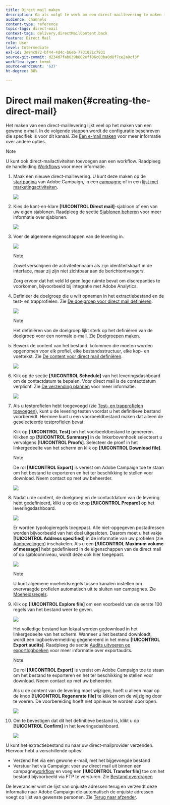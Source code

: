 ```yaml
---
title: Direct mail maken
description: Ga als volgt te werk om een direct-maillevering te maken in Adobe Campaign.
audience: channels
content-type: reference
topic-tags: direct-mail
context-tags: delivery,directMailContent,back
feature: Direct Mail
role: User
level: Intermediate
exl-id: 3e94c872-bf44-4d4c-b6eb-7731021c7931
source-git-commit: d234d7fab039b602eff06c03ba0d8f7ce2a0cf3f
workflow-type: tm+mt
source-wordcount: '637'
ht-degree: 88%

---
```


# Direct mail maken{#creating-the-direct-mail}

Het maken van een direct-maillevering lijkt veel op het maken van een gewone e-mail. In de volgende stappen wordt de configuratie beschreven die specifiek is voor dit kanaal. Zie [Een e-mail maken](../../channels/using/creating-an-email.md) voor meer informatie over andere opties.

>[!NOTE]
>
>U kunt ook direct-mailactiviteiten toevoegen aan een workflow. Raadpleeg de handleiding [Workflows](../../automating/using/direct-mail-delivery.md) voor meer informatie.

1. Maak een nieuwe direct-maillevering. U kunt deze maken op de [startpagina](../../start/using/interface-description.md#home-page) van Adobe Campaign, in een [campagne](../../start/using/marketing-activities.md#creating-a-marketing-activity) of in een [lijst met marketingactiviteiten](../../start/using/programs-and-campaigns.md#creating-a-campaign).

   ![](assets/direct_mail_1.png)

1. Kies de kant-en-klare **[!UICONTROL Direct mail]**-sjabloon of een van uw eigen sjablonen.  Raadpleeg de sectie [Sjablonen beheren](../../start/using/marketing-activity-templates.md) voor meer informatie over sjablonen.

   ![](assets/direct_mail_2.png)

1. Voer de algemene eigenschappen van de levering in.

   ![](assets/direct_mail_3.png)

   >[!NOTE]
   >
   >Zowel verschijnen de activiteitennaam als zijn identiteitskaart in de interface, maar zij zijn niet zichtbaar aan de berichtontvangers.
   >
   >Zorg ervoor dat het veld Id geen lege ruimte bevat om discrepanties te voorkomen, bijvoorbeeld bij integratie met Adobe Analytics.

1. Definieer de doelgroep die u wilt opnemen in het extractiebestand en de test- en trapprofielen. Zie [De doelgroep voor direct mail definiëren](../../channels/using/defining-the-direct-mail-audience.md).

   ![](assets/direct_mail_4.png)

   >[!NOTE]
   >
   >Het definiëren van de doelgroep lijkt sterk op het definiëren van de doelgroep voor een normale e-mail. Zie [Doelgroepen maken](../../audiences/using/creating-audiences.md).

1. Bewerk de content van het bestand: kolommen die moeten worden opgenomen voor elk profiel, elke bestandsstructuur, elke kop- en voettekst. Zie [De content voor direct mail definiëren](../../channels/using/defining-the-direct-mail-content.md).

   ![](assets/direct_mail_5.png)

1. Klik op de sectie **[!UICONTROL Schedule]** van het leveringsdashboard om de contactdatum te bepalen. Voor direct mail is de contactdatum verplicht. Zie [De verzending plannen](../../sending/using/about-scheduling-messages.md) voor meer informatie.

   ![](assets/direct_mail_8.png)

1. Als u testprofielen hebt toegevoegd (zie [Test- en trapprofielen toevoegen](../../channels/using/defining-the-direct-mail-audience.md#adding-test-and-trap-profiles)), kunt u de levering testen voordat u het definitieve bestand voorbereidt. Hiermee kunt u een voorbeeldbestand maken dat alleen de geselecteerde testprofielen bevat.

   Klik op **[!UICONTROL Test]** om het voorbeeldbestand te genereren. Klikken op **[!UICONTROL Summary]** in de linkerbovenhoek selecteert u vervolgens **[!UICONTROL Proofs]**. Selecteer de proef in het linkergedeelte van het scherm en klik op **[!UICONTROL Download file]**.

   >[!NOTE]
   >
   >De rol **[!UICONTROL Export]** is vereist om Adobe Campaign toe te staan om het bestand te exporteren en het ter beschikking te stellen voor download. Neem contact op met uw beheerder.

   ![](assets/direct_mail_19.png)

1. Nadat u de content, de doelgroep en de contactdatum van de levering hebt gedefinieerd, klikt u op de knop **[!UICONTROL Prepare]** op het leveringsdashboard.

   ![](assets/direct_mail_16.png)

   Er worden typologieregels toegepast. Alle niet-opgegeven postadressen worden bijvoorbeeld van het doel uitgesloten. Daarom moet u het vakje **[!UICONTROL Address specified]** in de informatie van uw profielen (zie [Aanbevelingen](../../channels/using/about-direct-mail.md#recommendations)) inschakelen. Als u een **[!UICONTROL Maximum volume of message]** hebt gedefinieerd in de eigenschappen van de direct mail of op sjabloonniveau, wordt deze ook hier toegepast.

   ![](assets/direct_mail_25.png)

   >[!NOTE]
   >
   >U kunt algemene moeheidsregels tussen kanalen instellen om overvraagde profielen automatisch uit te sluiten van campagnes. Zie [Moeheidsregels](../../sending/using/fatigue-rules.md).

1. Klik op **[!UICONTROL Explore file]** om een voorbeeld van de eerste 100 regels van het bestand weer te geven.

   ![](assets/direct_mail_18.png)

   Het volledige bestand kan lokaal worden gedownload in het linkergedeelte van het scherm. Wanneer u het bestand downloadt, wordt een logboekvermelding gegenereerd in het menu **[!UICONTROL Export audits]**. Raadpleeg de sectie [Audits uitvoeren op exportlogboeken](../../administration/using/auditing-export-logs.md) voor meer informatie over exportaudits.

   >[!NOTE]
   >
   >De rol **[!UICONTROL Export]** is vereist om Adobe Campaign toe te staan om het bestand te exporteren en het ter beschikking te stellen voor download. Neem contact op met uw beheerder.

   Als u de content van de levering moet wijzigen, hoeft u alleen maar op de knop **[!UICONTROL Regenerate file]** te klikken om de wijziging door te voeren. De voorbereiding hoeft niet opnieuw te worden doorlopen.

   ![](assets/direct_mail_21.png)

1. Om te bevestigen dat dit het definitieve bestand is, klikt u op **[!UICONTROL Confirm]** in het leveringsdashboard.

   ![](assets/direct_mail_20.png)

U kunt het extractiebestand nu naar uw direct-mailprovider verzenden. Hiervoor hebt u verschillende opties:

* Verzend het via een gewone e-mail, met het bijgevoegde bestand
* Verstuur het via Campaign: voer uw direct mail uit binnen een campagne[workflow](../../automating/using/direct-mail-delivery.md) en voeg een **[!UICONTROL Transfer file]** toe om het bestand bijvoorbeeld via FTP te versturen. Zie [Bestand overdragen](../../automating/using/transfer-file.md)

De leverancier wint de lijst van onjuiste adressen terug en verzendt deze informatie naar Adobe Campaign die automatisch de onjuiste adressen voegt op lijst van gewenste personen. Zie [Terug naar afzender](../../channels/using/return-to-sender.md).
